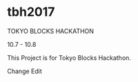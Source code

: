 # tbh2017
TOKYO BLOCKS HACKATHON

10.7 - 10.8

This Project is for Tokyo Blocks Hackathon.

Change Edit
